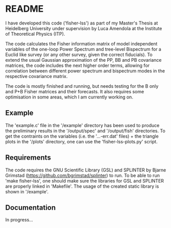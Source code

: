 # README

I have developed this code ('fisher-lss') as part of my Master's Thesis at Heidelberg University under supervision by Luca Amendola at the Institute of Theoretical Physics (ITP).

The code calculates the Fisher information matrix of model independent variables of the one-loop Power Spectrum and tree-level Bispectrum for a Euclid like survey (or any other survey, given the correct fiducials).
To extend the usual Gaussian approximation of the PP, BB and PB covariance matrices, the code includes the next higher order terms, allowing for correlation between different power spectrum and bispectrum modes in the respective covariance matrix.

The code is mostly finished and running, but needs testing for the B only and P+B Fisher matrices and their forecasts. It also requires some optimisation in some areas, which I am currently working on.


## Example

The 'example.c' file in the '/example' directory has been used to produce the preliminary results in the '/output/spec' and '/output/fish' directories. To get the contraints on the variables (i.e. the '...-err.dat' files) + the triangle plots in the '/plots' directory, one can use the 'fisher-lss-plots.py' script.


## Requirements
The code requires the GNU Scientific Library (GSL) and SPLINTER by Bjarne Grimstad (https://github.com/bgrimstad/splinter) to run. To be able to run 'make fisher-lss', one should make sure the libraries for GSL and SPLINTER are properly linked in 'Makefile'. The usage of the created static library is shown in '/example'.


## Documentation
In progress...
